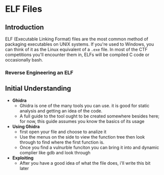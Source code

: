 # ELF Files

## Introduction
ELF (Executable Linking Format) files are the most common method of packaging executables on UNIX systems. If you're used to Windows, you can think of it as the Linux equivalent of a ``.exe`` file. In most of the CTF competitions you'll encounter them in, ELFs will be compiled C code or occasionally bash.

### Reverse Engineering an ELF

## Initial Understanding
- **Ghidra**
	- Ghidra is one of the many tools you can use. it is good for static analysis and getting an idea of the code. 
	- A full guide to the tool ought to be created somewhere besides here; for now, this guide assumes you know the basics of its usage
- **Using Ghidra**
  	- first open your file and choose to analize it
  	- Use the menus on the side to view the function tree then look through to find where the first function is.
  	- Once you find a vulnurble funciton you can bring it into and dynamic complier like gdb and look through
- **Exploiting**
	- After you have a good idea of what the file does, i'll write this bit later
